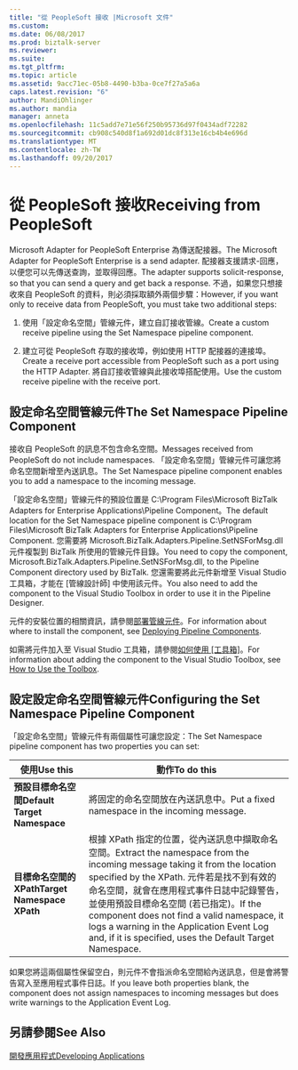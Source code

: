 ```yaml
---
title: "從 PeopleSoft 接收 |Microsoft 文件"
ms.custom: 
ms.date: 06/08/2017
ms.prod: biztalk-server
ms.reviewer: 
ms.suite: 
ms.tgt_pltfrm: 
ms.topic: article
ms.assetid: 9acc71ec-05b8-4490-b3ba-0ce7f27a5a6a
caps.latest.revision: "6"
author: MandiOhlinger
ms.author: mandia
manager: anneta
ms.openlocfilehash: 11c5add7e71e56f250b95736d97f0434adf72282
ms.sourcegitcommit: cb908c540d8f1a692d01dc8f313e16cb4b4e696d
ms.translationtype: MT
ms.contentlocale: zh-TW
ms.lasthandoff: 09/20/2017
---
```

# <a name="receiving-from-peoplesoft"></a><span data-ttu-id="5a1cd-102">從 PeopleSoft 接收</span><span class="sxs-lookup"><span data-stu-id="5a1cd-102">Receiving from PeopleSoft</span></span>
<span data-ttu-id="5a1cd-103">Microsoft Adapter for PeopleSoft Enterprise 為傳送配接器。</span><span class="sxs-lookup"><span data-stu-id="5a1cd-103">The Microsoft Adapter for PeopleSoft Enterprise is a send adapter.</span></span> <span data-ttu-id="5a1cd-104">配接器支援請求-回應，以便您可以先傳送查詢，並取得回應。</span><span class="sxs-lookup"><span data-stu-id="5a1cd-104">The adapter supports solicit-response, so that you can send a query and get back a response.</span></span> <span data-ttu-id="5a1cd-105">不過，如果您只想接收來自 PeopleSoft 的資料，則必須採取額外兩個步驟：</span><span class="sxs-lookup"><span data-stu-id="5a1cd-105">However, if you want only to receive data from PeopleSoft, you must take two additional steps:</span></span>  
  
1.  <span data-ttu-id="5a1cd-106">使用「設定命名空間」管線元件，建立自訂接收管線。</span><span class="sxs-lookup"><span data-stu-id="5a1cd-106">Create a custom receive pipeline using the Set Namespace pipeline component.</span></span>  
  
2.  <span data-ttu-id="5a1cd-107">建立可從 PeopleSoft 存取的接收埠，例如使用 HTTP 配接器的連接埠。</span><span class="sxs-lookup"><span data-stu-id="5a1cd-107">Create a receive port accessible from PeopleSoft such as a port using the HTTP Adapter.</span></span> <span data-ttu-id="5a1cd-108">將自訂接收管線與此接收埠搭配使用。</span><span class="sxs-lookup"><span data-stu-id="5a1cd-108">Use the custom receive pipeline with the receive port.</span></span>  
  
## <a name="the-set-namespace-pipeline-component"></a><span data-ttu-id="5a1cd-109">設定命名空間管線元件</span><span class="sxs-lookup"><span data-stu-id="5a1cd-109">The Set Namespace Pipeline Component</span></span>  
 <span data-ttu-id="5a1cd-110">接收自 PeopleSoft 的訊息不包含命名空間。</span><span class="sxs-lookup"><span data-stu-id="5a1cd-110">Messages received from PeopleSoft do not include namespaces.</span></span> <span data-ttu-id="5a1cd-111">「設定命名空間」管線元件可讓您將命名空間新增至內送訊息。</span><span class="sxs-lookup"><span data-stu-id="5a1cd-111">The Set Namespace pipeline component enables you to add a namespace to the incoming message.</span></span>  
  
 <span data-ttu-id="5a1cd-112">「設定命名空間」管線元件的預設位置是 C:\Program Files\Microsoft BizTalk Adapters for Enterprise Applications\Pipeline Component。</span><span class="sxs-lookup"><span data-stu-id="5a1cd-112">The default location for the Set Namespace pipeline component is C:\Program Files\Microsoft BizTalk Adapters for Enterprise Applications\Pipeline Component.</span></span> <span data-ttu-id="5a1cd-113">您需要將 Microsoft.BizTalk.Adapters.Pipeline.SetNSForMsg.dll 元件複製到 BizTalk 所使用的管線元件目錄。</span><span class="sxs-lookup"><span data-stu-id="5a1cd-113">You need to copy the component, Microsoft.BizTalk.Adapters.Pipeline.SetNSForMsg.dll, to the Pipeline Component directory used by BizTalk.</span></span> <span data-ttu-id="5a1cd-114">您還需要將此元件新增至 Visual Studio 工具箱，才能在 [管線設計師] 中使用該元件。</span><span class="sxs-lookup"><span data-stu-id="5a1cd-114">You also need to add the component to the Visual Studio Toolbox in order to use it in the Pipeline Designer.</span></span>  
  
 <span data-ttu-id="5a1cd-115">元件的安裝位置的相關資訊，請參閱[部署管線元件](../core/deploying-pipeline-components.md)。</span><span class="sxs-lookup"><span data-stu-id="5a1cd-115">For information about where to install the component, see [Deploying Pipeline Components](../core/deploying-pipeline-components.md).</span></span>  
  
 <span data-ttu-id="5a1cd-116">如需將元件加入至 Visual Studio 工具箱，請參閱[如何使用 [工具箱]](../core/how-to-use-the-toolbox.md)。</span><span class="sxs-lookup"><span data-stu-id="5a1cd-116">For information about adding the component to the Visual Studio Toolbox, see [How to Use the Toolbox](../core/how-to-use-the-toolbox.md).</span></span>  
  
## <a name="configuring-the-set-namespace-pipeline-component"></a><span data-ttu-id="5a1cd-117">設定設定命名空間管線元件</span><span class="sxs-lookup"><span data-stu-id="5a1cd-117">Configuring the Set Namespace Pipeline Component</span></span>  
 <span data-ttu-id="5a1cd-118">「設定命名空間」管線元件有兩個屬性可讓您設定：</span><span class="sxs-lookup"><span data-stu-id="5a1cd-118">The Set Namespace pipeline component has two properties you can set:</span></span>  
  
|<span data-ttu-id="5a1cd-119">使用</span><span class="sxs-lookup"><span data-stu-id="5a1cd-119">Use this</span></span>|<span data-ttu-id="5a1cd-120">動作</span><span class="sxs-lookup"><span data-stu-id="5a1cd-120">To do this</span></span>|  
|--------------|----------------|  
|<span data-ttu-id="5a1cd-121">**預設目標命名空間**</span><span class="sxs-lookup"><span data-stu-id="5a1cd-121">**Default Target Namespace**</span></span>|<span data-ttu-id="5a1cd-122">將固定的命名空間放在內送訊息中。</span><span class="sxs-lookup"><span data-stu-id="5a1cd-122">Put a fixed namespace in the incoming message.</span></span>|  
|<span data-ttu-id="5a1cd-123">**目標命名空間的 XPath**</span><span class="sxs-lookup"><span data-stu-id="5a1cd-123">**Target Namespace XPath**</span></span>|<span data-ttu-id="5a1cd-124">根據 XPath 指定的位置，從內送訊息中擷取命名空間。</span><span class="sxs-lookup"><span data-stu-id="5a1cd-124">Extract the namespace from the incoming message taking it from the location specified by the XPath.</span></span> <span data-ttu-id="5a1cd-125">元件若是找不到有效的命名空間，就會在應用程式事件日誌中記錄警告，並使用預設目標命名空間 (若已指定)。</span><span class="sxs-lookup"><span data-stu-id="5a1cd-125">If the component does not find a valid namespace, it logs a warning in the Application Event Log and, if it is specified, uses the Default Target Namespace.</span></span>|  
  
 <span data-ttu-id="5a1cd-126">如果您將這兩個屬性保留空白，則元件不會指派命名空間給內送訊息，但是會將警告寫入至應用程式事件日誌。</span><span class="sxs-lookup"><span data-stu-id="5a1cd-126">If you leave both properties blank, the component does not assign namespaces to incoming messages but does write warnings to the Application Event Log.</span></span>  
  
## <a name="see-also"></a><span data-ttu-id="5a1cd-127">另請參閱</span><span class="sxs-lookup"><span data-stu-id="5a1cd-127">See Also</span></span>  
 [<span data-ttu-id="5a1cd-128">開發應用程式</span><span class="sxs-lookup"><span data-stu-id="5a1cd-128">Developing Applications</span></span>](../core/developing-applications4.md)